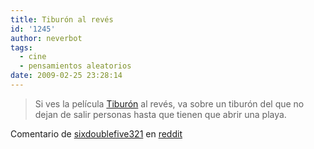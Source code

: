 ```yaml
---
title: Tiburón al revés
id: '1245'
author: neverbot
tags:
  - cine
  - pensamientos aleatorios
date: 2009-02-25 23:28:14
---
```


> Si ves la película [Tiburón](http://www.imdb.com/title/tt0073195/) al revés, va sobre un tiburón del que no dejan de salir personas hasta que tienen que abrir una playa.

Comentario de [sixdoublefive321](http://www.reddit.com/user/sixdoublefive321/) en [reddit](http://www.reddit.com/r/reddit.com/comments/7yxud/if_you_watch_the_movie_jaws_backwards_its_a_movie/)